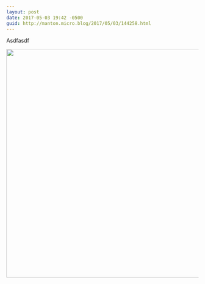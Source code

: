 ```yaml
---
layout: post
date: 2017-05-03 19:42 -0500
guid: http://manton.micro.blog/2017/05/03/144258.html
---
```

Asdfasdf

<img src="http://manton.micro.blog/uploads/2017/a3a76e140e.jpg" width="600" height="600" style="height: auto" />
